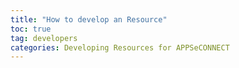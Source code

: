 ```yaml
---
title: "How to develop an Resource"
toc: true
tag: developers
categories: Developing Resources for APPSeCONNECT
---
```

